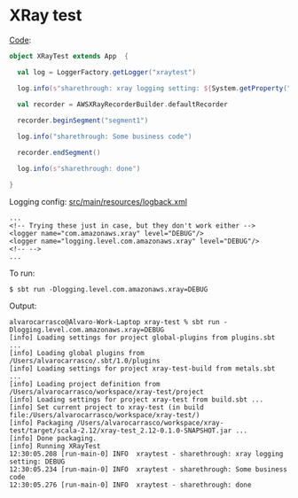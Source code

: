 # XRay test

[Code](src/main/scala/XRayTest.scala):

```scala
object XRayTest extends App  {

  val log = LoggerFactory.getLogger("xraytest")

  log.info(s"sharethrough: xray logging setting: ${System.getProperty("logging.level.com.amazonaws.xray")}")

  val recorder = AWSXRayRecorderBuilder.defaultRecorder
  
  recorder.beginSegment("segment1")

  log.info("sharethrough: Some business code")

  recorder.endSegment()

  log.info(s"sharethrough: done")

}
```

Logging config:
[src/main/resources/logback.xml](src/main/resources/logback.xml)

    ...
    <!-- Trying these just in case, but they don't work either -->
    <logger name="com.amazonaws.xray" level="DEBUG"/>
    <logger name="logging.level.com.amazonaws.xray" level="DEBUG"/>
    <!-- -->
    ...

To run:

    $ sbt run -Dlogging.level.com.amazonaws.xray=DEBUG

Output:

    alvarocarrasco@Alvaro-Work-Laptop xray-test % sbt run -Dlogging.level.com.amazonaws.xray=DEBUG
    [info] Loading settings for project global-plugins from plugins.sbt ...
    [info] Loading global plugins from /Users/alvarocarrasco/.sbt/1.0/plugins
    [info] Loading settings for project xray-test-build from metals.sbt ...
    [info] Loading project definition from /Users/alvarocarrasco/workspace/xray-test/project
    [info] Loading settings for project xray-test from build.sbt ...
    [info] Set current project to xray-test (in build file:/Users/alvarocarrasco/workspace/xray-test/)
    [info] Packaging /Users/alvarocarrasco/workspace/xray-test/target/scala-2.12/xray-test_2.12-0.1.0-SNAPSHOT.jar ...
    [info] Done packaging.
    [info] Running XRayTest 
    12:30:05.208 [run-main-0] INFO  xraytest - sharethrough: xray logging setting: DEBUG
    12:30:05.234 [run-main-0] INFO  xraytest - sharethrough: Some business code
    12:30:05.276 [run-main-0] INFO  xraytest - sharethrough: done
